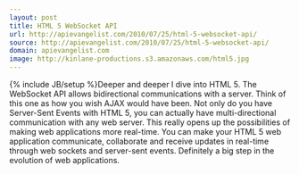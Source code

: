 ```yaml
---
layout: post
title: HTML 5 WebSocket API
url: http://apievangelist.com/2010/07/25/html-5-websocket-api/
source: http://apievangelist.com/2010/07/25/html-5-websocket-api/
domain: apievangelist.com
image: http://kinlane-productions.s3.amazonaws.com/html5.jpg
---
```

{% include JB/setup %}Deeper and deeper I dive into HTML 5. The WebSocket API allows bidirectional   communications with a server. Think of this one as how you wish AJAX would have been. Not only do you have Server-Sent Events with HTML 5, you can actually have multi-directional communication with any web server.
This really opens up the possibilities of making web applications more real-time.
You can make your HTML 5 web application communicate, collaborate and receive updates in real-time through web sockets and server-sent events. Definitely a big step in the evolution of web applications.